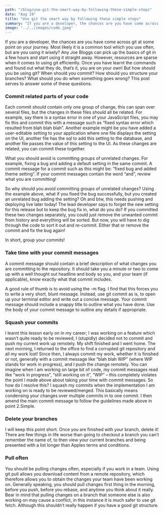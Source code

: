 ```yaml
---
path: "/blog/use-git-the-smart-way-by-following-these-simple-steps"
date: "Aug 19"
title: "Use git the smart way by following these simple steps"
summary: "If you are a developer, the chances are you have come across git at some point on your journey. Most likely it is a common tool which you use often, but are you using it wisely? Follow these steps to be more proficient with git."
image: "../../images/code.jpeg"
---
```


If you are a developer, the chances are you have come across git at some point on your journey.
Most likely it is a common tool which you use often, but are you using it wisely? Any Joe Bloggs
can pick up the basics of git in a few hours and start using it straight away. However,
resources are sparse when it comes to using git efficiently. Once you have learnt the commands
and found out what they do, that’s it, you are on your own! But how should you be using git? When
should you commit? How should you structure your branches? What should you do when something
goes wrong? This post serves to answer some of these questions.

### Commit related parts of your code
Each commit should contain only one group of change, this can span over several files, but the
changes in these files should all be related. For example, say there is a syntax error in one of
your JavaScript files, you may fix this and commit this with a message such as “fixed syntax
error which resulted from blah blah blah”. Another example might be you have added a
user-editable setting to your application where one file displays the setting on the UI,
another file has the sql to add this setting to the database, and another file passes the value
of this setting to the UI. As these changes are related, you can commit these together.

What you should avoid is committing groups of unrelated changes. For example, fixing a bug and
adding a default setting in the same commit. A commit message for a commit such as this might
be: “fixed bug and added theme setting”. If your commit messages contain the word “and”, review
what you are committing!

So why should you avoid committing groups of unrelated changes? Using the example above, what if
you fixed the bug successfully, but you created an unrelated bug adding the setting? Oh and btw,
this needs pushing and deploying live later today! The lead developer says to forget the new
setting for this release but to keep the bug fix in, what do you do? If you committed these two
changes separately, you could just remove the unwanted commit from history and everything will
be sorted. But now, you will have to dig through the code to sort it out and re-commit. Either
that or remove the commit and fix the bug again!

In short, group your commits!

### Take time with your commit messages
A commit message should contain a brief description of what changes you are committing to the
repository. It should take you a minute or two to come up with a well thought out headline and
body so you, and your team (if applicable), know exactly what that commit includes.

A good rule of thumb is to avoid using the -m flag. I find that this forces you to write a very
short, blunt message. Instead, use git commit as is, to open up your terminal editor and write
out a concise message. Your commit message should include a snappy title to outline what you
have done. Use the body of your commit message to outline any details if appropriate.


### Squash your commits
I learnt this lesson early on in my career; I was working on a feature which wasn’t quite ready
to be reviewed, I (stupidly) decided not to commit and push my current work up remotely. My shift
finished and I went home. The next morning, I returned to the office to find a corrupted git
repository and all my work lost! Since then, I always commit my work, whether it is finished or not,
generally with a commit message like “blah blah WIP” (where WIP stands for work in progress), and I
push the change remotely.
You can imagine when I am working on large bit of code, my commit messages read like “work in progress”,
“still working on it”, “WIP” – this completely violates the point I made above about taking your time
with commit messages. So how do I resolve this? I squash my commits when the implementation I am
working on is ready to be reviewed/merged. This basically means condensing your changes over multiple
commits in to one commit. I then amend the main commit message to follow the guidelines made above in
point 2.Simple.

### Delete your branches
I will keep this point short. Once you are finished with your branch, delete it! There are few things in
life worse than going to checkout a branch you can’t remember the name of, to then view your current
branches and being presented with a list longer than Apples terms and conditions.

### Pull often
You should be pulling changes often, especially if you work in a team. Using git pull allows you download
content from a remote repository, which therefore allows you to obtain the changes your team have been working
on. Generally speaking, you should pull changes first thing in the morning, before you push, before you rebase,
and anytime you think about it really. Bear in mind that pulling changes on a branch that someone else is also
working on may cause a conflict, in this instance it is much safer to use git fetch. Although this shouldn’t
really happen if you have a good git structure.
